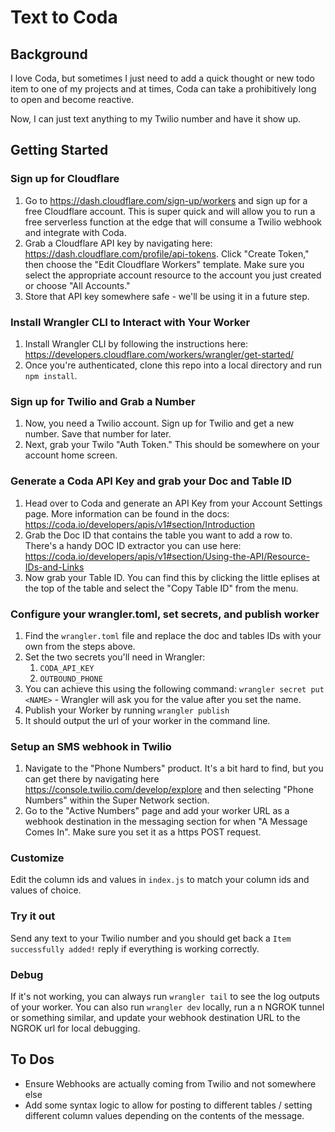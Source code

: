 # Text to Coda
## Background
I love Coda, but sometimes I just need to add a quick thought or new todo item to one of my projects and at times, Coda can take a prohibitively long to open and become reactive.

Now, I can just text anything to my Twilio number and have it show up. 

## Getting Started

### Sign up for Cloudflare 
1. Go to https://dash.cloudflare.com/sign-up/workers and sign up for a free Cloudflare account. This is super quick and will allow you to run a free serverless function at the edge that will consume a Twilio webhook and integrate with Coda. 
1. Grab a Cloudflare API key by navigating here: https://dash.cloudflare.com/profile/api-tokens. Click "Create Token," then choose the "Edit Cloudflare Workers" template. Make sure you select the appropriate account resource to the account you just created or choose "All Accounts."
1. Store that API key somewhere safe - we'll be using it in a future step.

### Install Wrangler CLI to Interact with Your Worker
1. Install Wrangler CLI by following the instructions here: https://developers.cloudflare.com/workers/wrangler/get-started/
1. Once you're authenticated, clone this repo into a local directory and run `npm install`.

### Sign up for Twilio and Grab a Number
1. Now, you need a Twilio account. Sign up for Twilio and get a new number. Save that number for later. 
1. Next, grab your Twilo "Auth Token." This should be somewhere on your account home screen.


### Generate a Coda API Key and grab your Doc and Table ID
1. Head over to Coda and generate an API Key from your Account Settings page. More information can be found in the docs: https://coda.io/developers/apis/v1#section/Introduction
1. Grab the Doc ID that contains the table you want to add a row to. There's a handy DOC ID extractor you can use here: https://coda.io/developers/apis/v1#section/Using-the-API/Resource-IDs-and-Links
1. Now grab your Table ID. You can find this by clicking the little eplises at the top of the table and select the "Copy Table ID" from the menu. 


### Configure your wrangler.toml, set secrets, and publish worker
1. Find the `wrangler.toml` file and replace the doc and tables IDs with your own from the steps above. 
1. Set the two secrets you'll need in Wrangler: 
    1. `CODA_API_KEY`
    2. `OUTBOUND_PHONE`
1. You can achieve this using the following command: `wrangler secret put <NAME>` - Wrangler will ask you for the value after you set the name. 
1. Publish your Worker by running `wrangler publish`
1. It should output the url of your worker in the command line. 


### Setup an SMS webhook in Twilio
1. Navigate to the "Phone Numbers" product. It's a bit hard to find, but you can get there by navigating here https://console.twilio.com/develop/explore and then selecting "Phone Numbers" within the Super Network section. 
1. Go to the "Active Numbers" page and add your worker URL as a webhook destination in the messaging section for when "A Message Comes In". Make sure you set it as a https POST request.

### Customize
Edit the column ids and values in `index.js` to match your column ids and values of choice.

### Try it out
Send any text to your Twilio number and you should get back a `Item successfully added!` reply if everything is working correctly. 

### Debug
If it's not working, you can always run `wrangler tail` to see the log outputs of your worker. You can also run `wrangler dev` locally, run a n NGROK tunnel or something similar, and update your webhook destination URL to the NGROK url for local debugging. 

## To Dos
* Ensure Webhooks are actually coming from Twilio and not somewhere else
* Add some syntax logic to allow for posting to different tables / setting different column values depending on the contents of the message.

